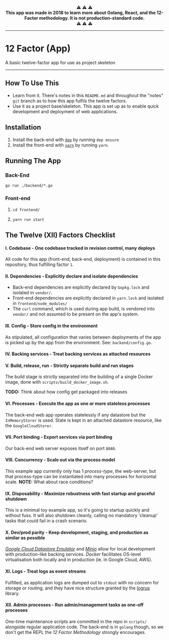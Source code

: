 <p align="center">
  ⚠️ ⚠️ ⚠️ <br/> <strong>This app was made in 2018 to learn more about Golang, React, and the 12-Factor methodology. It is not production-standard code.</strong> <br/>⚠️ ⚠️ ⚠️
</p>

-----

# 12 Factor (App)
A basic twelve-factor app for use as project skeleton

-----

## How To Use This

* Learn from it. There's notes in this `README.md` and throughout the "notes" `git` branch as to how this app fulfils the twelve factors.
* Use it as a project base/skeleton. This app is set up as to enable quick development and deployment of web applications.

## Installation

1. Install the back-end with [`dep`](https://github.com/golang/dep) by running `dep ensure`
2. Install the front-end with [`yarn`](https://yarnpkg.com/lang/en/) by running `yarn`.

## Running The App

### Back-End

`go run ./backend/*.go`

### Front-end

1. `cd frontend/`

2. `yarn run start`

## The Twelve (XII) Factors Checklist

#### **I. Codebase** - One codebase tracked in revision control, many deploys

All code for this app (front-end, back-end, deployment) is contained in this repository, thus fulfilling factor `1`.

#### **II. Dependencies** - Explicitly declare and isolate dependencies

* Back-end dependencies are explicitly declared by `Gopkg.lock` and isolated in `vendor/`.
* Front-end dependencies are explicitly declared in `yarn.lock` and isolated in `frontend/node_modules/`
* The `curl` command, which is used during app build, is vendored into `vendor/` and not assumed to be present on the app's system.


#### **III. Config** - Store config in the environment

As stipulated, all configuration that varies between deployments of the app is picked up by the app from the environment. See: `backend/config.go`.

#### **IV. Backing services** - Treat backing services as attached resources


#### **V. Build, release, run** - Strictly separate build and run stages

The build stage is strictly separated into the building of a single Docker image, done with `scripts/build_docker_image.sh`.

**TODO:** Think about how config get packaged into releases


#### **VI. Processes** - Execute the app as one or more stateless processes

The back-end web app operates statelessly if any datastore but the `InMemoryStorer` is used. State is kept in an attached datastore resource, like the `GoogleCloudStorer`.

#### **VII. Port binding** - Export services via port binding

Our back-end web server exposes itself on port `8080`.

#### **VIII. Concurrency** - Scale out via the process model

This example app currently only has 1 *process-type*, the web-server, but that process-type can be instantiated into many processes for horizontal scale. **NOTE:** What about race conditions?

#### **IX. Disposability** - Maximize robustness with fast startup and graceful shutdown

This is a minimal toy example app, so it's going to startup quickly and without fuss. It will also shutdown cleanly, calling no mandatory 'cleanup' tasks that could fail in a crash scenario.

#### **X. Dev/prod parity** - Keep development, staging, and production as similar as possible

[*Google Cloud Datastore Emulator*](https://cloud.google.com/datastore/docs/tools/datastore-emulator) and [*Minio*](https://github.com/minio/minio) allow for local development with production-like backing services. *Docker* facilitates OS-level virtualisation both locally and in production (ie. in Google Cloud, AWS).

#### **XI. Logs** - Treat logs as event streams

Fulfilled, as application logs are dumped out to `stdout` with no concern for storage or routing, and they have nice structure granted by the [logrus](https://github.com/sirupsen/logrus) library.

#### **XII. Admin processes** - Run admin/management tasks as one-off processes

One-time maintenance scripts are committed in the repo in `scripts/` alongside regular application code. The back-end is in `golang` though, so we don't get the REPL the *12 Factor Methodology* strongly encourages.
